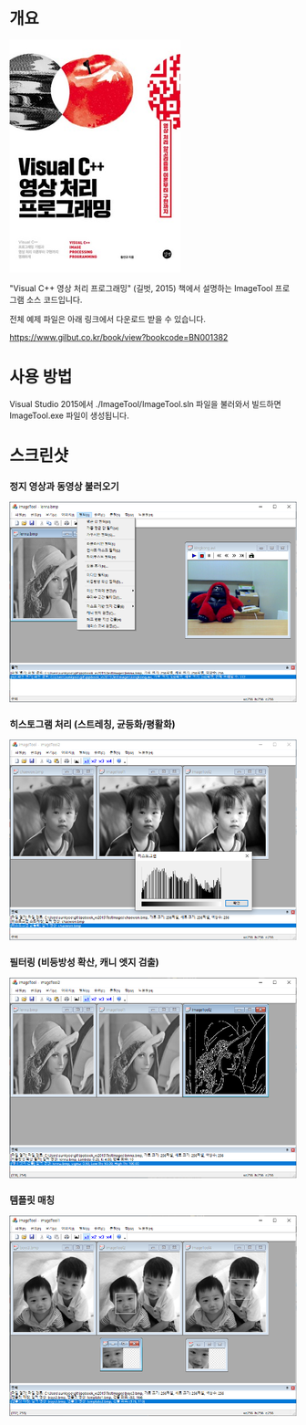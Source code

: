 # 개요

![cover](./ScreenShot/cover.jpg)

"Visual C++ 영상 처리 프로그래밍" (길벗, 2015) 책에서 설명하는 ImageTool 프로그램 소스 코드입니다. 

전체 예제 파일은 아래 링크에서 다운로드 받을 수 있습니다.

https://www.gilbut.co.kr/book/view?bookcode=BN001382

# 사용 방법

Visual Studio 2015에서 ./ImageTool/ImageTool.sln 파일을 불러와서 빌드하면 ImageTool.exe 파일이 생성됩니다.

# 스크린샷
### 정지 영상과 동영상 불러오기
![screenshot01](./ScreenShot/ScreenShot01.png)
### 히스토그램 처리 (스트레칭, 균등화/평활화)
![screenshot02](./ScreenShot/ScreenShot02.png)
### 필터링 (비등방성 확산, 캐니 엣지 검출)
![screenshot03](./ScreenShot/ScreenShot03.png)
### 템플릿 매칭
![screenshot04](./ScreenShot/ScreenShot04.png)
